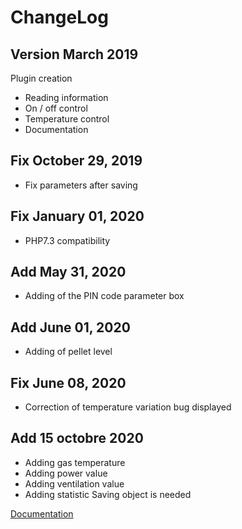 ChangeLog
===

Version March 2019
---

Plugin creation

- Reading information
- On / off control
- Temperature control
- Documentation

Fix October 29, 2019
---

- Fix parameters after saving

Fix January 01, 2020
---

- PHP7.3 compatibility

Add May 31, 2020
---

- Adding of the PIN code parameter box

Add June 01, 2020
---

- Adding of pellet level

Fix June 08, 2020
---

- Correction of temperature variation bug displayed

Add 15 octobre 2020
---

- Adding gas temperature
- Adding power value
- Adding ventilation value
- Adding statistic
Saving object is needed

[Documentation](index.md)